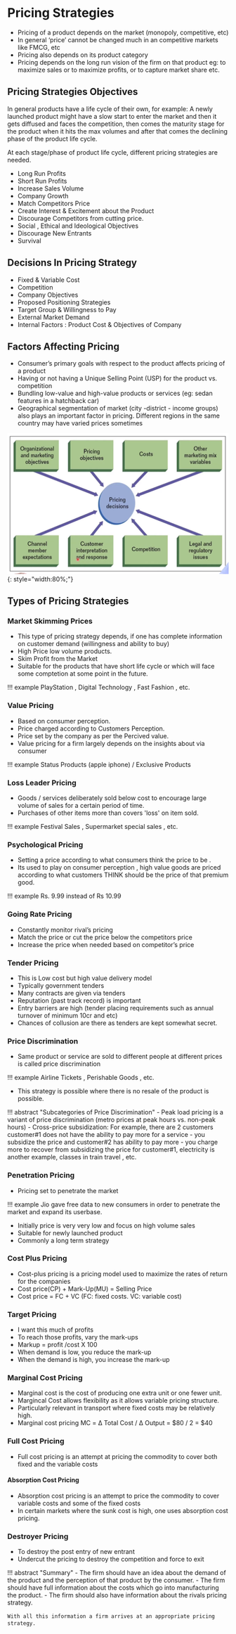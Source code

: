 # Pricing Strategies 
- Pricing of a product depends on the market (monopoly, competitive, etc)
- In general ‘price’ cannot be changed much in an competitive markets like FMCG,
etc
- Pricing also depends on its product category
- Pricing depends on the long run vision of the firm on that product eg: to
maximize sales or to maximize profits, or to capture market share etc.

## Pricing Strategies Objectives
In general products have a life cycle of their own, for example: A newly launched
product might have a slow start to enter the market and then it gets diffused and
faces the competition, then comes the maturity stage for the product when it hits
the max volumes and after that comes the declining phase of the product life
cycle.

At each stage/phase of product life cycle, different pricing strategies are needed.

- Long Run Profits
- Short Run Profits 
- Increase Sales Volume 
- Company Growth 
- Match Competitors Price 
- Create Interest & Excitement about the Product
- Discourage Competitors from cutting price.
- Social , Ethical and Ideological Objectives 
- Discourage New Entrants 
- Survival

## Decisions In Pricing Strategy 
- Fixed & Variable Cost 
-  Competition 
- Company Objectives 
- Proposed Positioning Strategies 
- Target Group & Willingness to Pay
- External Market Demand 
- Internal Factors : Product Cost & Objectives of Company


## Factors Affecting Pricing 
- Consumer’s primary goals with respect to the product affects pricing of a product
- Having or not having a Unique Selling Point (USP) for the product vs. competition
- Bundling low-value and high-value products or services (eg: sedan features in a
hatchback car)
- Geographical segmentation of market (city -district - income groups) also plays
an important factor in pricing. Different regions in the same country may have
varied prices sometimes

![](img/image_2023-06-08-16-13-36.png){: style="width:80%;"}

## Types of Pricing Strategies 
### Market Skimming Prices 
- This type of pricing strategy depends, if one has complete information on
customer demand (willingness and ability to buy)
- High Price low volume products.
- Skim Profit from the Market 
- Suitable for the products that have short life cycle or which will face some 
comptetion at some point in the future.

!!! example 
    PlayStation , Digital Technology , Fast Fashion , etc.

### Value Pricing 
- Based on consumer perception.
- Price charged according to Customers Perception.
- Price set by the company as per the Percived value.
- Value pricing for a firm largely depends on the insights about via consumer

!!! example
    Status Products (apple iphone) / Exclusive Products 

### Loss Leader Pricing 
- Goods / services deliberately sold below cost to encourage 
large volume of sales for a certain period of time.
- Purchases of other items more than covers 'loss' on item sold.

!!! example 
    Festival Sales , Supermarket special sales , etc.

### Psychological Pricing 
- Setting a price according to what consumers think the price to be .
- Its used to play on consumer perception , high value goods are priced 
according to what customers THINK should be the price of that premium good.

!!! example
    Rs. 9.99 instead of Rs 10.99

### Going Rate Pricing 
- Constantly monitor rival’s pricing
- Match the price or cut the price below the competitors price
- Increase the price when needed based on competitor’s price

### Tender Pricing 
- This is Low cost but high value delivery model
- Typically government tenders
- Many contracts are given via tenders
- Reputation (past track record) is important
- Entry barriers are high (tender placing requirements such as annual turnover of
minimum 10cr and etc)
- Chances of collusion are there as tenders are kept somewhat secret.

### Price Discrimination 
- Same product or service are sold to different people at different prices is called
price discrimination

!!! example 
    Airline Tickets , Perishable Goods , etc.

- This strategy is possible where there is no resale of the product is possible.

!!! abstract "Subcategories of Price Discrimination"
    - Peak load pricing is a variant of price discrimination (metro prices at peak hours
    vs. non-peak hours)
    - Cross-price subsidization: For example, there are 2 customers customer#1 does
    not have the ability to pay more for a service - you subsidize the price and
    customer#2 has ability to pay more - you charge more to recover from
    subsidizing the price for customer#1, electricity is another example, classes in
    train travel , etc.

### Penetration Pricing 
- Pricing set to penetrate the market

!!! example 
    Jio gave free data to new consumers in order to penetrate the market and expand its userbase.

- Initially price is very very low and focus on high volume sales
- Suitable for newly launched product
- Commonly a long term strategy

### Cost Plus Pricing 
- Cost-plus pricing is a pricing model used to maximize the rates of return for the
companies
- Cost price(CP) + Mark-Up(MU) = Selling Price
- Cost price = FC + VC (FC: fixed costs. VC: variable cost)

### Target Pricing 
- I want this much of profits
- To reach those profits, vary the mark-ups
- Markup = profit /cost X 100
- When demand is low, you reduce the mark-up
- When the demand is high, you increase the mark-up

### Marginal Cost Pricing 
- Marginal cost is the cost of producing one extra unit or one fewer unit.
- Margincal Cost allows flexibility as it allows variable pricing structure.
- Particularly relevant in transport where fixed costs may be relatively high.
- Marginal cost pricing MC = Δ Total Cost / Δ Output = $80 / 2 = $40

### Full Cost Pricing 
- Full cost pricing is an attempt at pricing the commodity to cover both fixed and
the variable costs

#### Absorption Cost Pricing
- Absorption cost pricing is an attempt to price the commodity to cover variable
costs and some of the fixed costs
- In certain markets where the sunk cost is high, one uses absorption cost pricing.

### Destroyer Pricing 
- To destroy the post entry of new entrant
- Undercut the pricing to destroy the competition and force to exit

!!! abstract "Summary"
    - The firm should have an idea about the demand of the product and the perception 
    of that product by the consumer.
    - The firm should have full information about the costs which go into manufacturing 
    the product.
    - The firm should also have information about the rivals pricing strategy.

    With all this information a firm arrives at an appropriate pricing strategy.

    
